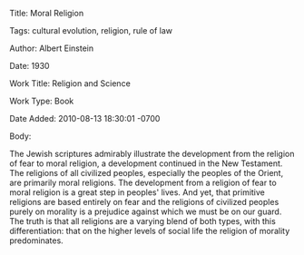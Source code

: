 Title:  Moral Religion

Tags:   cultural evolution, religion, rule of law

Author: Albert Einstein

Date:   1930

Work Title: Religion and Science

Work Type: Book

Date Added: 2010-08-13 18:30:01 -0700

Body: 

The Jewish scriptures admirably illustrate the development from the religion of fear to moral religion, a development continued in the New Testament. The religions of all civilized peoples, especially the peoples of the Orient, are primarily moral religions. The development from a religion of fear to moral religion is a great step in peoples' lives. And yet, that primitive religions are based entirely on fear and the religions of civilized peoples purely on morality is a prejudice against which we must be on our guard. The truth is that all religions are a varying blend of both types, with this differentiation: that on the higher levels of social life the religion of morality predominates.

